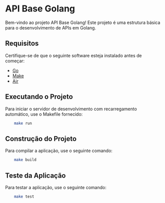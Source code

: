 # API Base Golang

Bem-vindo ao projeto API Base Golang! Este projeto é uma estrutura básica para o desenvolvimento de APIs em Golang.

## Requisitos

Certifique-se de que o seguinte software esteja instalado antes de começar:

- [Go](https://golang.org/dl/)
- [Make](https://www.gnu.org/software/make/)
- [Air](https://github.com/cosmtrek/air)

## Executando o Projeto

Para iniciar o servidor de desenvolvimento com recarregamento automático, use o Makefile fornecido:

```bash
    make run
```

## Construção do Projeto

Para compilar a aplicação, use o seguinte comando:

```bash
    make build
```

## Teste da Aplicação

Para testar a aplicação, use o seguinte comando:

```bash
    make test
```